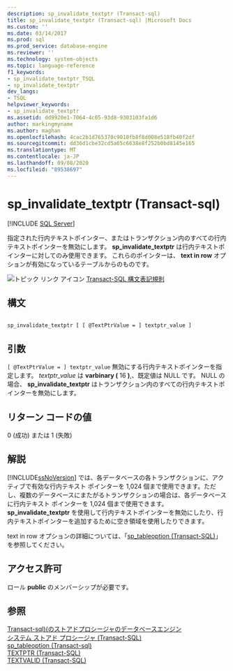 ```yaml
---
description: sp_invalidate_textptr (Transact-sql)
title: sp_invalidate_textptr (Transact-sql) |Microsoft Docs
ms.custom: ''
ms.date: 03/14/2017
ms.prod: sql
ms.prod_service: database-engine
ms.reviewer: ''
ms.technology: system-objects
ms.topic: language-reference
f1_keywords:
- sp_invalidate_textptr_TSQL
- sp_invalidate_textptr
dev_langs:
- TSQL
helpviewer_keywords:
- sp_invalidate_textptr
ms.assetid: dd9920e1-7064-4c05-93d8-9303103fa1d6
author: markingmyname
ms.author: maghan
ms.openlocfilehash: 4cac2b1d765370c9010fb8f8d008e518fb40f2df
ms.sourcegitcommit: dd36d1cbe32cd5a65c6638e8f252b0bd8145e165
ms.translationtype: MT
ms.contentlocale: ja-JP
ms.lasthandoff: 09/08/2020
ms.locfileid: "89538697"
---
```

# <a name="sp_invalidate_textptr-transact-sql"></a>sp_invalidate_textptr (Transact-sql)
[!INCLUDE [SQL Server](../../includes/applies-to-version/sqlserver.md)]

  指定された行内テキストポインター、またはトランザクション内のすべての行内テキストポインターを無効にします。 **sp_invalidate_textptr** は行内テキストポインターに対してのみ使用できます。 これらのポインターは、 **text in row** オプションが有効になっているテーブルからのものです。  
  
 ![トピック リンク アイコン](../../database-engine/configure-windows/media/topic-link.gif "トピック リンク アイコン") [Transact-SQL 構文表記規則](../../t-sql/language-elements/transact-sql-syntax-conventions-transact-sql.md)  
  
## <a name="syntax"></a>構文  
  
```  
  
sp_invalidate_textptr [ [ @TextPtrValue = ] textptr_value ]  
```  
  
## <a name="arguments"></a>引数  
`[ @TextPtrValue = ] textptr_value` 無効にする行内テキストポインターを指定します。 *textptr_value* は **varbinary (** 16 **)**,、既定値は NULL です。 NULL の場合、 **sp_invalidate_textptr** はトランザクション内のすべての行内テキストポインターを無効にします。  
  
## <a name="return-code-values"></a>リターン コードの値  
 0 (成功) または 1 (失敗)  
  
## <a name="remarks"></a>解説  
 [!INCLUDE[ssNoVersion](../../includes/ssnoversion-md.md)] では、各データベースの各トランザクションに、アクティブで有効な行内テキスト ポインターを 1,024 個まで使用できます。ただし、複数のデータベースにまたがるトランザクションの場合は、各データベースに行内テキスト ポインターを 1,024 個まで使用できます。 **sp_invalidate_textptr** を使用して行内テキストポインターを無効にしたり、行内テキストポインターを追加するために空き領域を使用したりできます。  
  
 text in row オプションの詳細については、「[sp_tableoption &#40;Transact-SQL&#41;](../../relational-databases/system-stored-procedures/sp-tableoption-transact-sql.md)」を参照してください。  
  
## <a name="permissions"></a>アクセス許可  
 ロール **public** のメンバーシップが必要です。  
  
## <a name="see-also"></a>参照  
 [Transact-sql&#41;&#40;のストアドプロシージャのデータベースエンジン ](../../relational-databases/system-stored-procedures/database-engine-stored-procedures-transact-sql.md)   
 [システム ストアド プロシージャ &#40;Transact-SQL&#41;](../../relational-databases/system-stored-procedures/system-stored-procedures-transact-sql.md)   
 [sp_tableoption &#40;Transact-sql&#41;](../../relational-databases/system-stored-procedures/sp-tableoption-transact-sql.md)   
 [TEXTPTR &#40;Transact-SQL&#41;](../../t-sql/functions/text-and-image-functions-textptr-transact-sql.md)   
 [TEXTVALID &#40;Transact-SQL&#41;](../../t-sql/functions/text-and-image-functions-textvalid-transact-sql.md)  
  
  
